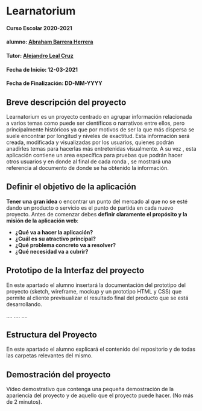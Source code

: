 # Learnatorium

#### Curso Escolar 2020-2021
#### alumno: [Abraham Barrera Herrera](https://github.com/abarrerah)
#### Tutor: [Alejandro Leal Cruz](https://github.com/cruzaleal)
#### Fecha de Inicio: 12-03-2021
#### Fecha de Finalización: DD-MM-YYYY

## Breve descripción del proyecto

Learnatorium es un proyecto centrado en agrupar información relacionada a varios temas como puede ser científicos o narrativos entre ellos, pero principalmente históricos ya que por motivos de ser la que más dispersa se suele encontrar por longitud y niveles de exactitud. Esta información será creada, modificada y visualizadas por los usuarios, quienes podrán anadirles temas para hacerlas más entretenidas visualmente. A su vez , esta aplicación contiene un area específica para pruebas que podrán hacer otros usuarios y en donde al final de cada ronda , se mostrará una referencia al documento de donde se ha obtenido la información. 

## Definir el objetivo de la aplicación
**Tener una gran idea** o encontrar un punto del mercado al que no se esté dando un producto o servicio es el punto de partida en cada nuevo proyecto. Antes de comenzar debes **definir claramente el propósito y la misión de la aplicación web**:

- **¿Qué va a hacer la aplicación?**
- **¿Cuál es su atractivo principal?** 
- **¿Qué problema concreto va a resolver?** 
- **¿Qué necesidad va a cubrir?**

## Prototipo de la Interfaz del proyecto

En este apartado el alumno insertará la documentación del prototipo del proyecto (sketch, wireframe, mockup y un prototipo HTML y CSS)  que permite al cliente previsualizar el resultado final del producto que se está desarrollando.

....
....
....

## Estructura del Proyecto

En este apartado el alumno explicará el contenido del repositorio y de todas las carpetas relevantes del mismo.

## Demostración del proyecto

Vídeo demostrativo que contenga una pequeña demostración de la apariencia del proyecto y de aquello que el proyecto puede hacer. (No más de 2 minutos).
